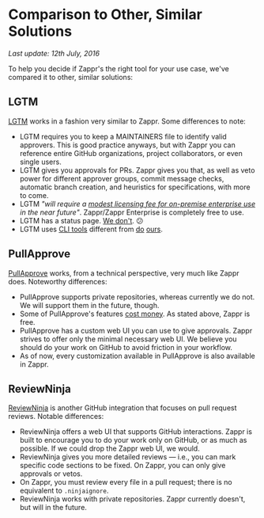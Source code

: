 # Comparison to Other, Similar Solutions

*Last update: 12th July, 2016*

To help you decide if Zappr's the right tool for your use case, we've compared it to other, similar solutions:

## LGTM

[LGTM](https://lgtm.co/docs/overview/) works in a fashion very similar to Zappr. Some differences to note:

* LGTM requires you to keep a MAINTAINERS file to identify valid approvers. This is good practice anyways, but with Zappr you can reference entire GitHub organizations, project collaborators, or even single users.
* LGTM gives you approvals for PRs. Zappr gives you that, as well as veto power for different approver groups, commit message checks, automatic branch creation, and heuristics for specifications, with more to come.
* LGTM *"will require a [modest licensing fee for on-premise enterprise use](https://lgtm.co/docs/install/) in the near future"*. Zappr/Zappr Enterprise is completely free to use.
* LGTM has a status page. [We don't](https://github.com/zalando/zappr/issues/357). 😕
* LGTM uses [CLI tools](https://lgtm.co/docs/commands/) different from [do](https://github.com/zalando/github-maintainer-cli) [ours](https://github.com/zalando-incubator/oakkeeper).

## PullApprove

[PullApprove](https://pullapprove.com) works, from a technical perspective, very much like Zappr does. Noteworthy differences:

* PullApprove supports private repositories, whereas currently we do not. We will support them in the future, though.
* Some of PullApprove's features [cost money](https://pullapprove.com/pricing/). As stated above, Zappr is free.
* PullApprove has a custom web UI you can use to give approvals. Zappr strives to offer only the minimal necessary web UI. We believe you should do your work on GitHub to avoid friction in your workflow.
* As of now, every customization available in PullApprove is also available in Zappr.

## ReviewNinja

[ReviewNinja](https://www.review.ninja/) is another GitHub integration that focuses on pull request reviews. Notable differences:

* ReviewNinja offers a web UI that supports GitHub interactions. Zappr is built to encourage you to do your work only on GitHub, or as much as possible. If we could drop the Zappr web UI, we would.
* ReviewNinja gives you more detailed reviews — i.e., you can mark specific code sections to be fixed. On Zappr, you can only give approvals or vetos.
* On Zappr, you must review every file in a pull request; there is no equivalent to `.ninjaignore`.
* ReviewNinja works with private repositories. Zappr currently doesn't, but will in the future.
